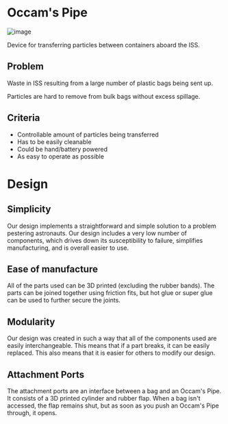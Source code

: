 # Occam's Pipe
![image](https://user-images.githubusercontent.com/75654428/162489979-7d94190e-f79d-4159-9498-943c45c6a887.png)

Device for transferring particles between containers aboard the ISS. 

## Problem

Waste in ISS resulting from a large number of plastic bags being sent up.

Particles are hard to remove from bulk bags without excess spillage.

## Criteria

- Controllable amount of particles being transferred
- Has to be easily cleanable
- Could be hand/battery powered
- As easy to operate as possible


# Design

## Simplicity

Our design implements a straightforward and simple solution to a problem pestering astronauts. Our design includes a very low number of components, which drives down its susceptibility to failure, simplifies manufacturing, and is overall easier to use.


## Ease of manufacture

All of the parts used can be 3D printed (excluding the rubber bands). The parts can be joined together using friction fits, but hot glue or super glue can be used to further secure the joints.

## Modularity

Our design was created in such a way that all of the components used are easily interchangeable. This means that if a part breaks, it can be easily replaced. This also means that it is easier for others to modify our design.

## Attachment Ports

The attachment ports are an interface between a bag and an Occam's Pipe. It consists of a 3D printed cylinder and rubber flap. When a bag isn't accessed, the flap remains shut, but as soon as you push an Occam's Pipe through, it opens. 
